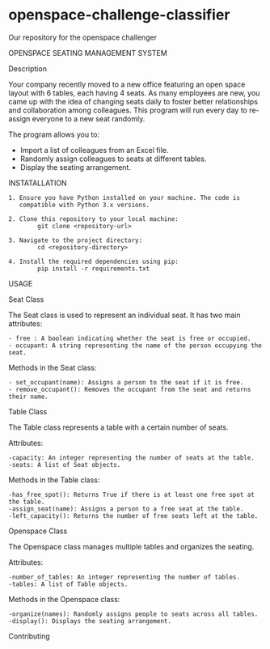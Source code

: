 # openspace-challenge-classifier
Our repository for the openspace challenger

OPENSPACE SEATING MANAGEMENT SYSTEM

Description

Your company recently moved to a new office featuring an open space layout with 6 tables, each having 4 seats. As many employees are new, you came up with the idea of changing seats daily to foster better relationships and collaboration among colleagues. This program will run every day to re-assign everyone to a new seat randomly.

The program allows you to:

   - Import a list of colleagues from an Excel file.
   - Randomly assign colleagues to seats at different tables.
   - Display the seating arrangement.


INSTATALLATION

    1. Ensure you have Python installed on your machine. The code is 
       compatible with Python 3.x versions.

    2. Clone this repository to your local machine:
            git clone <repository-url>

    3. Navigate to the project directory:
            cd <repository-directory>

    4. Install the required dependencies using pip:        
            pip install -r requirements.txt
            

USAGE

Seat Class

The Seat class is used to represent an individual seat. It has two main attributes:

    - free : A boolean indicating whether the seat is free or occupied.
    - occupant: A string representing the name of the person occupying the seat.

Methods in the Seat class:

    - set_occupant(name): Assigns a person to the seat if it is free.
    - remove_occupant(): Removes the occupant from the seat and returns their name.

Table Class

The Table class represents a table with a certain number of seats.

Attributes:

    -capacity: An integer representing the number of seats at the table.
    -seats: A list of Seat objects.

Methods in the Table class:

    -has_free_spot(): Returns True if there is at least one free spot at the table.
    -assign_seat(name): Assigns a person to a free seat at the table.
    -left_capacity(): Returns the number of free seats left at the table.

Openspace Class

The Openspace class manages multiple tables and organizes the seating.

Attributes:

    -number_of_tables: An integer representing the number of tables.
    -tables: A list of Table objects.

Methods in the Openspace class:

    -organize(names): Randomly assigns people to seats across all tables.
    -display(): Displays the seating arrangement.     

Contributing

       